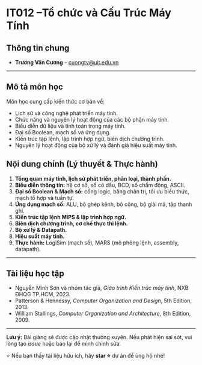 # IT012 –Tổ chức và Cấu Trúc Máy Tính

## Thông tin chung
- **Trương Văn Cương** – [cuongtv@uit.edu.vn](mailto:cuongtv@uit.edu.vn)
---

## Mô tả môn học
Môn học cung cấp kiến thức cơ bản về:
- Lịch sử và công nghệ phát triển máy tính.  
- Chức năng và nguyên lý hoạt động của các bộ phận máy tính.  
- Biểu diễn dữ liệu và tính toán trong máy tính.  
- Đại số Boolean, mạch số và ứng dụng.  
- Kiến trúc tập lệnh, lập trình hợp ngữ, biên dịch chương trình.  
- Nguyên lý hoạt động của bộ xử lý và đánh giá hiệu suất máy tính. 

## Nội dung chính (Lý thuyết & Thực hành)
1. **Tổng quan máy tính, lịch sử phát triển, phân loại, thành phần.**  
2. **Biểu diễn thông tin:** hệ cơ số, số có dấu, BCD, số chấm động, ASCII.  
3. **Đại số Boolean & Mạch số:** cổng logic, bảng chân trị, tối ưu biểu thức, mạch tổ hợp và tuần tự.  
4. **Ứng dụng mạch số:** ALU, bộ ghép kênh, bộ cộng, bộ giải mã, tập thanh ghi.  
5. **Kiến trúc tập lệnh MIPS & lập trình hợp ngữ.**  
6. **Biên dịch chương trình, cơ chế thực thi lệnh.**  
7. **Bộ xử lý & Datapath.**  
8. **Hiệu suất máy tính.**  
9. **Thực hành:** LogiSim (mạch số), MARS (mô phỏng lệnh, assembly, datapath). 

---

## Tài liệu học tập
- Nguyễn Minh Sơn và nhóm tác giả, *Giáo trình Kiến trúc máy tính*, NXB ĐHQG TP.HCM, 2023.  
- Patterson & Hennessy, *Computer Organization and Design*, 5th Edition, 2013.  
- William Stallings, *Computer Organization and Architecture*, 8th Edition, 2009.  

---

**Lưu ý:** Bài giảng sẽ được cập nhật thường xuyên. Nếu phát hiện sai sót, vui lòng tạo *issue* hoặc báo lại để mình chỉnh sửa.  

⭐ Nếu bạn thấy tài liệu hữu ích, hãy **star ⭐** dự án để ủng hộ nhé!

